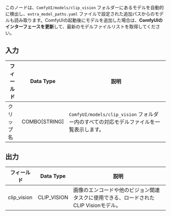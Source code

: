 このノードは、`ComfyUI/models/clip_vision` フォルダーにあるモデルを自動的に検出し、`extra_model_paths.yaml` ファイルで設定された追加パスからのモデルも読み取ります。ComfyUIの起動後にモデルを追加した場合は、**ComfyUIのインターフェースを更新**して、最新のモデルファイルリストを取得してください。

## 入力

| フィールド       | Data Type      | 説明 |
|------------------|---------------|------|
| クリップ名       | COMBO[STRING]  | `ComfyUI/models/clip_vision` フォルダー内のすべての対応モデルファイルを一覧表示します。 |

## 出力

| フィールド      | Data Type    | 説明 |
|-----------------|--------------|------|
| clip_vision     | CLIP_VISION  | 画像のエンコードや他のビジョン関連タスクに使用できる、ロードされたCLIP Visionモデル。 |
